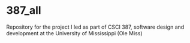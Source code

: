 # 387_all

Repository for the project I led as part of CSCI 387, software design and development at the University of Mississippi (Ole Miss)

